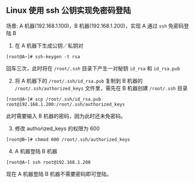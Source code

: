 ## Linux 使用 ssh 公钥实现免密码登陆

场景: A 机器(192.168.1.100)，B 机器(192.168.1.200)，实现 A 通过 `ssh` 免密码登陆 B

1. 在 A 机器下生成公钥／私钥对  

```
[root@A~]# ssh-keygen -t rsa 
```
回车三次，此时将在 `/root/.ssh` 目录下产生一对秘钥 `id_rsa` 和 `id_rsa.pub`

2. 将 A 机器下的 `/root/.ssh/id_rsa.pub` 复制到 B 机器的 `/root/.ssh/authorized_keys` 文件里，需先在 B 机器创建 `/root/.ssh` 目录  

```
[root@A~]# scp /root/.ssh/id_rsa.pub root@192.168.1.200:/root/.ssh/authorized_keys
```
此时需要输入 B 机器的密码，因为此时还未免密码。

3. 修改 authorized_keys 的权限为 600  

```
[root@B~]# chmod 600 /root/.ssh/authorized_keys
```

4. A 机器登陆 B 机器  

```
[root@A~] ssh root@192.168.1.200
```
现在 A 机器登陆 B 机器不需要密码即可登陆。



